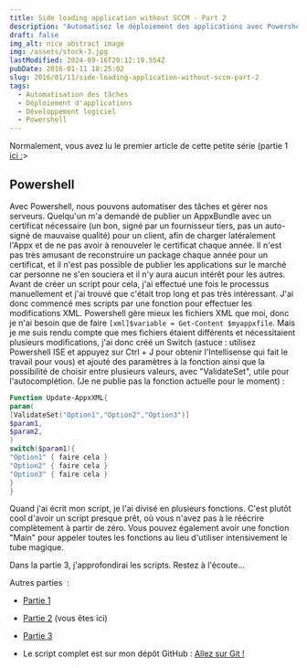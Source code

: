 ```yaml
---
title: Side loading application without SCCM - Part 2
description: "Automatisez le déploiement des applications avec Powershell : simplifiez le sideloading d'Appx et gérez les certificats. Découvrez le script complet sur GitHub."
draft: false
img_alt: nice abstract image
img: /assets/stock-3.jpg
lastModified: 2024-09-16T20:12:19.554Z
pubDate: 2016-01-11 18:25:02
slug: 2016/01/11/side-loading-application-without-sccm-part-2
tags:
  - Automatisation des tâches
  - Déploiement d'applications
  - Développement logiciel
  - Powershell
---
```


Normalement, vous avez lu le premier article de cette petite série (partie 1 [ici :](2016/01/11/side-loading-application-without-sccm-part-1)>

## Powershell

Avec Powershell, nous pouvons automatiser des tâches et gérer nos serveurs. Quelqu'un m'a demandé de publier un AppxBundle avec un certificat nécessaire (un bon, signé par un fournisseur tiers, pas un auto-signé de mauvaise qualité) pour un client, afin de charger latéralement l'Appx et de ne pas avoir à renouveler le certificat chaque année. Il n'est pas très amusant de reconstruire un package chaque année pour un certificat, et il n'est pas possible de publier les applications sur le marché car personne ne s'en souciera et il n'y aura aucun intérêt pour les autres. Avant de créer un script pour cela, j'ai effectué une fois le processus manuellement et j'ai trouvé que c'était trop long et pas très intéressant. J'ai donc commencé mes scripts par une fonction pour effectuer les modifications XML. Powershell gère mieux les fichiers XML que moi, donc je n'ai besoin que de faire `[xml]$variable = Get-Content $myappxfile`. Mais je me suis rendu compte que mes fichiers étaient différents et nécessitaient plusieurs modifications, j'ai donc créé un Switch (astuce : utilisez Powershell ISE et appuyez sur Ctrl + J pour obtenir l'Intellisense qui fait le travail pour vous) et ajouté des paramètres à la fonction ainsi que la possibilité de choisir entre plusieurs valeurs, avec "ValidateSet", utile pour l'autocomplétion. (Je ne publie pas la fonction actuelle pour le moment) :

```powershell
Function Update-AppxXML{
param(
[ValidateSet("Option1","Option2","Option3")]
$param1,
$param2,
)
switch($param1){
"Option1" { faire cela }
"Option2" { faire cela }
"Option3" { faire cela }
}
}
```

Quand j'ai écrit mon script, je l'ai divisé en plusieurs fonctions. C'est plutôt cool d'avoir un script presque prêt, où vous n'avez pas à le réécrire complètement à partir de zéro. Vous pouvez également avoir une fonction "Main" pour appeler toutes les fonctions au lieu d'utiliser intensivement le tube magique.

Dans la partie 3, j'approfondirai les scripts. Restez à l'écoute...

Autres parties  :

- [Partie 1](/2016/01/11/side-loading-application-without-sccm-part-1)
- [Partie 2](/2016/01/11/side-loading-application-without-sccm-part-2) (vous êtes ici)
- [Partie 3](/2016/01/11/side-loading-application-without-sccm-part-3)

- Le script complet est sur mon dépôt GitHub : [Allez sur Git !](https://github.com/EtienneDeneuve/Powershell)
